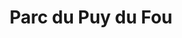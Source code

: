 ---
guid: "0cc16a67747e"
title: "Parc du Puy du Fou"
latlng: "46.889610, -0.928127"
youtubeId: "IgOYMTWjF8w" 
---